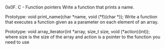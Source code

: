 0x0F. C - Function pointers
Write a function that prints a name.

Prototype: void print_name(char *name, void (*f)(char *));
Write a function that executes a function given as a parameter on each element of an array.

Prototype: void array_iterator(int *array, size_t size, void (*action)(int));
where size is the size of the array
and action is a pointer to the function you need to use
